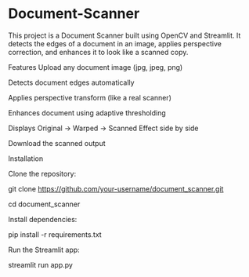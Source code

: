 # Document-Scanner
This project is a Document Scanner built using OpenCV and Streamlit.
It detects the edges of a document in an image, applies perspective correction, and enhances it to look like a scanned copy.

 Features
 Upload any document image (jpg, jpeg, png)
 
 Detects document edges automatically
 
 Applies perspective transform (like a real scanner)
 
 Enhances document using adaptive thresholding
 
 Displays Original → Warped → Scanned Effect side by side
 
 Download the scanned output

 Installation
 
 Clone the repository:
 
 git clone https://github.com/your-username/document_scanner.git
 
 cd document_scanner
 

 Install dependencies:
 
 pip install -r requirements.txt
 

 Run the Streamlit app:
 
 streamlit run app.py

